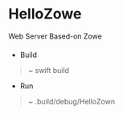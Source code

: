 # HelloZowe
Web Server Based-on Zowe 
####
- Build
> ~ swift build

- Run
> ~ .build/debug/HelloZown
